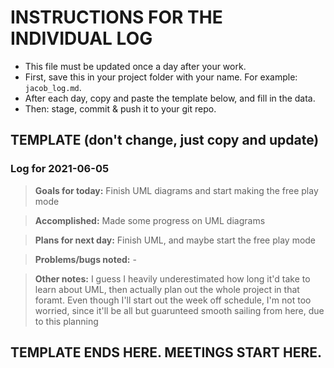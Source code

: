 # INSTRUCTIONS FOR THE INDIVIDUAL LOG
* This file must be updated once a day after your work.
* First, save this in your project folder with your name. For example: `jacob_log.md`.
* After each day, copy and paste the template below, and fill in the data.
* Then: stage, commit & push it to your git repo.

## TEMPLATE (don't change, just copy and update)

### Log for 2021-06-05

> **Goals for today:** Finish UML diagrams and start making the free play mode

> **Accomplished:** Made some progress on UML diagrams

> **Plans for next day:** Finish UML, and maybe start the free play mode

> **Problems/bugs noted:** -

> **Other notes:** I guess I heavily underestimated how long it'd take to learn about UML, then actually plan out the whole project in that foramt. Even though I'll start out the week off schedule, I'm not too worried, since it'll be all but guarunteed smooth sailing from here, due to this planning

## TEMPLATE ENDS HERE. MEETINGS START HERE.
